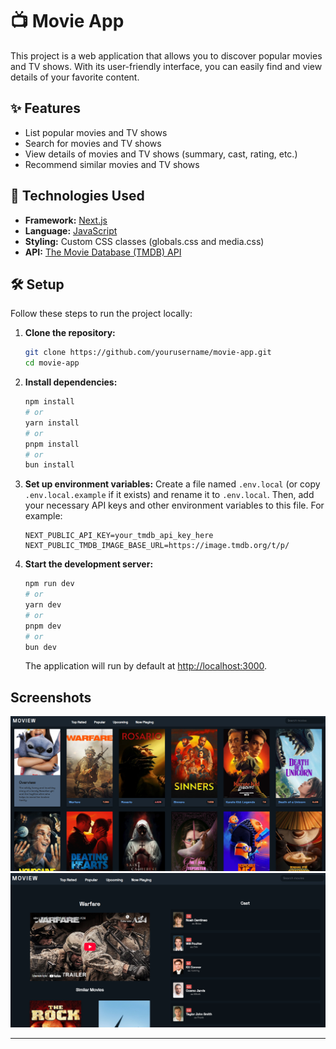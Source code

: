 # :tv: Movie App

This project is a web application that allows you to discover popular movies and TV shows. With its user-friendly interface, you can easily find and view details of your favorite content.

## ✨ Features

- List popular movies and TV shows
- Search for movies and TV shows
- View details of movies and TV shows (summary, cast, rating, etc.)
- Recommend similar movies and TV shows

## 🚀 Technologies Used

- **Framework:** [Next.js](https://nextjs.org/)
- **Language:** [JavaScript](https://developer.mozilla.org/docs/Web/JavaScript)
- **Styling:** Custom CSS classes (globals.css and media.css)
- **API:** [The Movie Database (TMDB) API](https://www.themoviedb.org/documentation/api)

## 🛠️ Setup

Follow these steps to run the project locally:

1.  **Clone the repository:**
    ```bash
    git clone https://github.com/yourusername/movie-app.git
    cd movie-app
    ```
2.  **Install dependencies:**
    ```bash
    npm install
    # or
    yarn install
    # or
    pnpm install
    # or
    bun install
    ```
3.  **Set up environment variables:**
    Create a file named `.env.local` (or copy `.env.local.example` if it exists) and rename it to `.env.local`. Then, add your necessary API keys and other environment variables to this file. For example:
    ```
    NEXT_PUBLIC_API_KEY=your_tmdb_api_key_here
    NEXT_PUBLIC_TMDB_IMAGE_BASE_URL=https://image.tmdb.org/t/p/
    ```
4.  **Start the development server:**
    ```bash
    npm run dev
    # or
    yarn dev
    # or
    pnpm dev
    # or
    bun dev
    ```
    The application will run by default at [http://localhost:3000](http://localhost:3000).

## Screenshots

![moview_1](./public/moview_1.png)
![moview_2](./public/moview_2.png)

---
